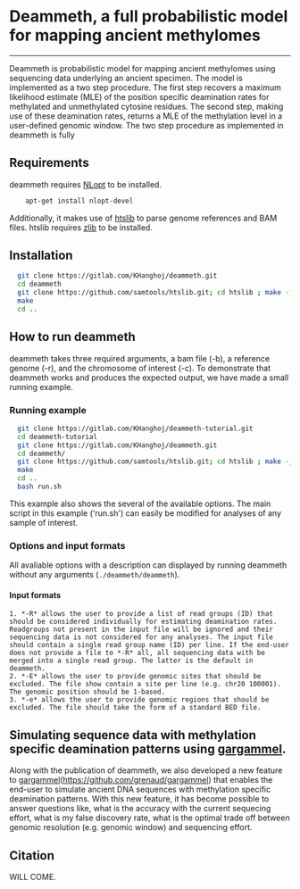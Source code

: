 # Deammeth, a full probabilistic model for mapping ancient methylomes #

-------------------------------------------------------------------------------

Deammeth is probabilistic model for mapping ancient methylomes using sequencing data underlying an ancient specimen.
The model is implemented as a two step procedure. The first step recovers a maximum likelihood estimate (MLE) of the position specific deamination rates for methylated and unmethylated cytosine residues. The second step, making use of these deamination rates, returns a MLE of the methylation level in a user-defined genomic window. The two step procedure as implemented in deammeth is fully 

## Requirements ##

deammeth requires [NLopt](https://nlopt.readthedocs.io/en/latest/) to be installed.

``` bash
    apt-get install nlopt-devel
```

Additionally, it makes use of [htslib](https://github.com/samtools/htslib.git) to parse genome references and BAM files. htslib requires [zlib](https://zlib.net/) to be installed.

## Installation ##

``` bash
  git clone https://gitlab.com/KHanghoj/deammeth.git
  cd deammeth
  git clone https://github.com/samtools/htslib.git; cd htslib ; make -j2 ; cd ..
  make
  cd ..
```

## How to run deammeth ##

deammeth takes three required arguments, a bam file (-b), a reference genome (-r), and the chromosome of interest (-c). To demonstrate that deammeth works and produces the expected output, we have made a small running example.

### Running example ###

``` bash
  git clone https://gitlab.com/KHanghoj/deammeth-tutorial.git
  cd deammeth-tutorial
  git clone https://gitlab.com/KHanghoj/deammeth.git
  cd deammeth/
  git clone https://github.com/samtools/htslib.git; cd htslib ; make -j2 ; cd ..
  make
  cd ..
  bash run.sh
```

This example also shows the several of the available options. The main script in this example ('run.sh') can easily be modified for analyses of any sample of interest.


### Options and input formats ###

All avaliable options with a description can displayed by running deammeth without any arguments (`./deammeth/deammeth`). 

#### Input formats ####

    1. *-R* allows the user to provide a list of read groups (ID) that should be considered individually for estimating deamination rates. Readgroups not present in the input file will be ignored and their sequencing data is not considered for any analyses. The input file should contain a single read group name (ID) per line. If the end-user does not provide a file to *-R* all, all sequencing data with be merged into a single read group. The latter is the default in deammeth.
    2. *-E* allows the user to provide genomic sites that should be excluded. The file show contain a site per line (e.g. chr20 100001). The genomic position should be 1-based.
    3. *-e* allows the user to provide genomic regions that should be excluded. The file should take the form of a standard BED file.

## Simulating sequence data with methylation specific deamination patterns using [gargammel](https://github.com/grenaud/gargammel). ##

Along with the publication of deammeth, we also developed a new feature to [gargammel]()(https://github.com/grenaud/gargammel) that enables the end-user to simulate ancient DNA sequences with methylation specific deamination patterns. With this new feature, it has become possible to answer questions like, what is the accuracy with the current sequecing effort, what is my false discovery rate, what is the optimal trade off between genomic resolution (e.g. genomic window) and sequencing effort. 

## Citation ##

WILL COME.




